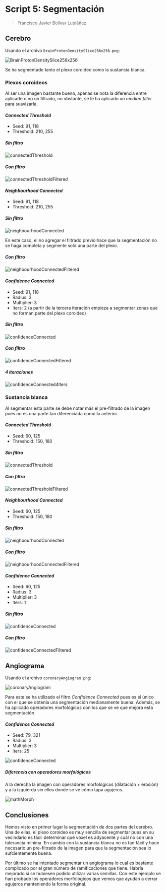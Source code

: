 # Script 5: Segmentación

> Francisco Javier Bolívar Lupiáñez

## Cerebro

Usando el archivo `BrainProtonDensitySlice256x256.png`:

![BrainProtonDensitySlice256x256](img/script5/BrainProtonDensitySlice256x256.png)

Se ha segmentado tanto el plexo coroideo como la sustancia blanca.

### Plexos coroideos

Al ser una imagen bastante buena, apenas se nota la diferencia entre aplicarle o no un filtrado, no obstante, se le ha aplicado un *median filter* para suavizarla.

#### *Connected Threshold*

* Seed: 91, 118 
* Threshold: 210, 255

##### Sin filtro

![connectedThreshold](img/script5/plexosCoroideos/connectedThreshold.png)

##### Con filtro

![connectedThresholdFiltered](img/script5/plexosCoroideos/connectedThresholdFiltered.png)

#### *Neighbourhood Connected*

* Seed: 91, 118 
* Threshold: 210, 255

##### Sin filtro

![neighbourhoodConnected](img/script5/plexosCoroideos/neighbourhoodConnected.png)

En este caso, el no agregar el filtrado previo hace que la segmentación no se haga completa y segmente solo una parte del plexo.

##### Con filtro

![neighbourhoodConnectedFiltered](img/script5/plexosCoroideos/neighbourhoodConnectedFiltered.png)

#### *Confidence Connected*

* Seed: 91, 118 
* Radius: 3
* Multiplier: 3
* Iters: 2 (a partir de la tercera iteración empieza a segmentar zonas que no forman parte del plexo coroideo)

##### Sin filtro

![confidenceConnected](img/script5/plexosCoroideos/confidenceConnected.png)

##### Con filtro

![confidenceConnectedFiltered](img/script5/plexosCoroideos/confidenceConnectedFiltered.png)

##### 4 iteraciones

![confidenceConnected4Iters](img/script5/plexosCoroideos/confidenceConnected4Iters.png)

### Sustancia blanca

Al segmentar esta parte se debe notar más el pre-filtrado de la imagen pues no es una parte tan diferenciada como la anterior.

#### *Connected Threshold*

* Seed: 60, 125 
* Threshold: 150, 180

##### Sin filtro

![connectedThreshold](img/script5/sustanciaBlanca/connectedThreshold.png)

##### Con filtro

![connectedThresholdFiltered](img/script5/sustanciaBlanca/connectedThresholdFiltered.png)

#### *Neighbourhood Connected*

* Seed: 60, 125 
* Threshold: 150, 180

##### Sin filtro

![neighbourhoodConnected](img/script5/sustanciaBlanca/neighbourhoodConnected.png)

##### Con filtro

![neighbourhoodConnectedFiltered](img/script5/sustanciaBlanca/neighbourhoodConnectedFiltered.png)

#### *Confidence Connected*

* Seed: 60, 125 
* Radius: 3
* Multiplier: 3
* Iters: 1

##### Sin filtro

![confidenceConnected](img/script5/sustanciaBlanca/confidenceConnected.png)

##### Con filtro

![confidenceConnectedFiltered](img/script5/sustanciaBlanca/confidenceConnectedFiltered.png)

## Angiograma

Usando el archivo `coronaryAngiogram.png`:

![coronaryAngiogram](img/script5/coronaryAngiogram.png)

Para este se ha utilizado el filtro *Confidence Connected* pues es el único con el que se obtenía una segmentación medianamente buena. Además, se ha aplicado operadores morfológicos con los que se ve que mejora esta segmentación.

#### *Confidence Connected*

* Seed: 79, 321 
* Radius: 3
* Multiplier: 3
* Iters: 25

![confidenceConnected](img/script5/angiograma/confidenceConnected.png)

##### Diferencia con operadores morfológicos

A la derecha la imagen con operadores morfológicos (dilatación + erosión) y a la izquierda sin ellos donde se ve cómo tapa agujeros.

![mathMorph](img/script5/angiograma/mathMorph.png)

## Conclusiones

Hemos visto en primer lugar la segmentación de dos partes del cerebro. Una de ellas, el plexo coroideo es muy sencilla de segmentar pues en su vecindario es fácil determinar qué vóxel es adyacente y cuál no con una tolerancia mínima. En cambio con la sustancia blanca no es tan fácil y hace necesario un pre-filtrado de la imagen para que la segmentación sea lo sufcientemente buena.

Por último se ha intentado segmentar un angiograma lo cual es bastante complicado por el gran número de ramificaciones que tiene. Habría mejorado si se hubiesen podido utilizar varias semillas. Con este ejemplo se han probado los operadores morfológicos que vemos que ayudan a cerrar agujeros manteniendo la forma original.